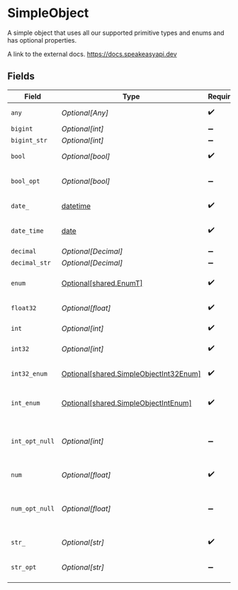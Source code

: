 # SimpleObject

A simple object that uses all our supported primitive types and enums and has optional properties.

A link to the external docs.
<https://docs.speakeasyapi.dev>


## Fields

| Field                                                                                      | Type                                                                                       | Required                                                                                   | Description                                                                                | Example                                                                                    |
| ------------------------------------------------------------------------------------------ | ------------------------------------------------------------------------------------------ | ------------------------------------------------------------------------------------------ | ------------------------------------------------------------------------------------------ | ------------------------------------------------------------------------------------------ |
| `any`                                                                                      | *Optional[Any]*                                                                            | :heavy_check_mark:                                                                         | An any property.                                                                           |                                                                                            |
| `bigint`                                                                                   | *Optional[int]*                                                                            | :heavy_minus_sign:                                                                         | N/A                                                                                        | 8821239038968084                                                                           |
| `bigint_str`                                                                               | *Optional[int]*                                                                            | :heavy_minus_sign:                                                                         | N/A                                                                                        | 9223372036854775808                                                                        |
| `bool`                                                                                     | *Optional[bool]*                                                                           | :heavy_check_mark:                                                                         | A boolean property.                                                                        | true                                                                                       |
| `bool_opt`                                                                                 | *Optional[bool]*                                                                           | :heavy_minus_sign:                                                                         | An optional boolean property.                                                              | true                                                                                       |
| `date_`                                                                                    | [datetime](https://docs.python.org/3/library/datetime.html#datetime-objects)               | :heavy_check_mark:                                                                         | A date property.                                                                           | 2020-01-01                                                                                 |
| `date_time`                                                                                | [date](https://docs.python.org/3/library/datetime.html#date-objects)                       | :heavy_check_mark:                                                                         | A date-time property.                                                                      | 2020-01-01T00:00:00.000000001Z                                                             |
| `decimal`                                                                                  | *Optional[Decimal]*                                                                        | :heavy_minus_sign:                                                                         | N/A                                                                                        | 3.141592653589793                                                                          |
| `decimal_str`                                                                              | *Optional[Decimal]*                                                                        | :heavy_minus_sign:                                                                         | N/A                                                                                        | 3.14159265358979344719667586                                                               |
| `enum`                                                                                     | [Optional[shared.EnumT]](undefined/models/shared/enumt.md)                                 | :heavy_check_mark:                                                                         | A string based enum                                                                        | one                                                                                        |
| `float32`                                                                                  | *Optional[float]*                                                                          | :heavy_check_mark:                                                                         | A float32 property.                                                                        | 1.1                                                                                        |
| `int`                                                                                      | *Optional[int]*                                                                            | :heavy_check_mark:                                                                         | An integer property.                                                                       | 1                                                                                          |
| `int32`                                                                                    | *Optional[int]*                                                                            | :heavy_check_mark:                                                                         | An int32 property.                                                                         | 1                                                                                          |
| `int32_enum`                                                                               | [Optional[shared.SimpleObjectInt32Enum]](undefined/models/shared/simpleobjectint32enum.md) | :heavy_check_mark:                                                                         | An int32 enum property.                                                                    | 55                                                                                         |
| `int_enum`                                                                                 | [Optional[shared.SimpleObjectIntEnum]](undefined/models/shared/simpleobjectintenum.md)     | :heavy_check_mark:                                                                         | An integer enum property.                                                                  | 2                                                                                          |
| `int_opt_null`                                                                             | *Optional[int]*                                                                            | :heavy_minus_sign:                                                                         | An optional integer property will be null for tests.                                       |                                                                                            |
| `num`                                                                                      | *Optional[float]*                                                                          | :heavy_check_mark:                                                                         | A number property.                                                                         | 1.1                                                                                        |
| `num_opt_null`                                                                             | *Optional[float]*                                                                          | :heavy_minus_sign:                                                                         | An optional number property will be null for tests.                                        |                                                                                            |
| `str_`                                                                                     | *Optional[str]*                                                                            | :heavy_check_mark:                                                                         | A string property.                                                                         | test                                                                                       |
| `str_opt`                                                                                  | *Optional[str]*                                                                            | :heavy_minus_sign:                                                                         | An optional string property.                                                               | testOptional                                                                               |